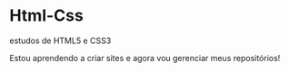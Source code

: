 # Html-Css
estudos de HTML5 e CSS3

Estou aprendendo a criar sites e agora vou gerenciar meus repositórios!